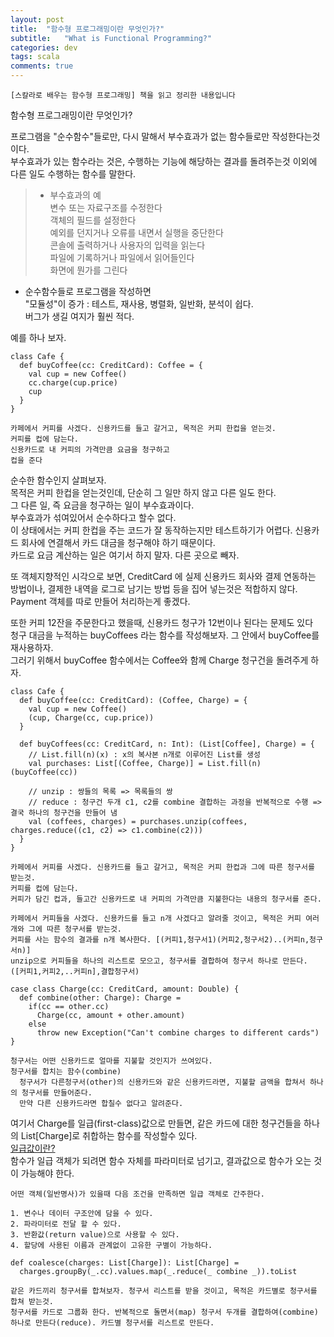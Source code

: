```yaml
---
layout: post
title:  "함수형 프로그래밍이란 무엇인가?"
subtitle:   "What is Functional Programming?"
categories: dev
tags: scala
comments: true
---
```


```
[스칼라로 배우는 함수형 프로그래밍] 책을 읽고 정리한 내용입니다
```

함수형 프로그래밍이란 무엇인가?

프로그램을 "순수함수"들로만, 다시 말해서 부수효과가 없는 함수들로만 작성한다는것이다.<br>
부수효과가 있는 함수라는 것은, 수행하는 기능에 해당하는 결과를 돌려주는것 이외에 다른 일도 수행하는 함수를 말한다.

> * 부수효과의 예<br>
> 변수 또는 자료구조를 수정한다<br>
> 객체의 필드를 설정한다<br>
> 예외를 던지거나 오류를 내면서 실행을 중단한다<br>
> 콘솔에 출력하거나 사용자의 입력을 읽는다<br>
> 파일에 기록하거나 파일에서 읽어들인다<br>
> 화면에 뭔가를 그린다

* 순수함수들로 프로그램을 작성하면 <br>
"모듈성"이 증가 : 테스트, 재사용, 병렬화, 일반화, 분석이 쉽다. <br>
버그가 생길 여지가 훨씬 적다.

예를 하나 보자.
```
class Cafe {
  def buyCoffee(cc: CreditCard): Coffee = {
    val cup = new Coffee()
    cc.charge(cup.price)
    cup
  }
}
```
```
카페에서 커피를 사겠다. 신용카드를 들고 갈거고, 목적은 커피 한컵을 얻는것.
커피를 컵에 담는다.
신용카드로 내 커피의 가격만큼 요금을 청구하고
컵을 준다
```

순수한 함수인지 살펴보자.<br>
목적은 커피 한컵을 얻는것인데, 단순히 그 일만 하지 않고 다른 일도 한다.<br>
그 다른 일, 즉 요금을 청구하는 일이 부수효과이다.<br>
부수효과가 섞여있어서 순수하다고 할수 없다. <br>
이 상태에서는 커피 한컵을 주는 코드가 잘 동작하는지만 테스트하기가 어렵다. 신용카드 회사에 연결해서 카드 대금을 청구해야 하기 때문이다.<br>
카드로 요금 계산하는 일은 여기서 하지 말자. 다른 곳으로 빼자.<br>

또 객체지향적인 시각으로 보면, CreditCard 에 실제 신용카드 회사와 결제 연동하는 방법이나, 결제한 내역을 로그로 남기는 방법 등을 집어 넣는것은 적합하지 않다.<br>
Payment 객체를 따로 만들어 처리하는게 좋겠다.

또한 커피 12잔을 주문한다고 했을때, 신용카드 청구가 12번이나 된다는 문제도 있다<br>
청구 대금을 누적하는 buyCoffees 라는 함수를 작성해보자. 그 안에서 buyCoffee를 재사용하자.<br>
그러기 위해서 buyCoffee 함수에서는 Coffee와 함께 Charge 청구건을 돌려주게 하자.

```
class Cafe {
  def buyCoffee(cc: CreditCard): (Coffee, Charge) = {
    val cup = new Coffee()
    (cup, Charge(cc, cup.price))
  }
  
  def buyCoffees(cc: CreditCard, n: Int): (List[Coffee], Charge) = {
    // List.fill(n)(x) : x의 복사본 n개로 이루어진 List를 생성
    val purchases: List[(Coffee, Charge)] = List.fill(n)(buyCoffee(cc))
    
    // unzip : 쌍들의 목록 => 목록들의 쌍
    // reduce : 청구건 두개 c1, c2를 combine 결합하는 과정을 반복적으로 수행 => 결국 하나의 청구건을 만들어 냄 
    val (coffees, charges) = purchases.unzip(coffees, charges.reduce((c1, c2) => c1.combine(c2)))
  }
}
```
```
카페에서 커피를 사겠다. 신용카드를 들고 갈거고, 목적은 커피 한컵과 그에 따른 청구서를 받는것.
커피를 컵에 담는다.
커피가 담긴 컵과, 들고간 신용카드로 내 커피의 가격만큼 지불한다는 내용의 청구서를 준다.

카페에서 커피들을 사겠다. 신용카드를 들고 n개 사겠다고 알려줄 것이고, 목적은 커피 여러개와 그에 따른 청구서를 받는것.
커피를 사는 함수의 결과를 n개 복사한다. [(커피1,청구서1)(커피2,청구서2)..(커피n,청구서n)]
unzip으로 커피들을 하나의 리스트로 모으고, 청구서를 결합하여 청구서 하나로 만든다. ([커피1,커피2,..커피n],결합청구서)
```
```
case class Charge(cc: CreditCard, amount: Double) {
  def combine(other: Charge): Charge = 
    if(cc == other.cc)
      Charge(cc, amount + other.amount)
    else 
      throw new Exception("Can't combine charges to different cards")
}
```
```
청구서는 어떤 신용카드로 얼마를 지불할 것인지가 쓰여있다.
청구서를 합치는 함수(combine)
  청구서가 다른청구서(other)의 신용카드와 같은 신용카드라면, 지불할 금액을 합쳐서 하나의 청구서를 만들어준다.
  만약 다른 신용카드라면 합칠수 없다고 알려준다.
```

여기서 Charge를 일급(first-class)값으로 만들면, 같은 카드에 대한 청구건들을 하나의 List[Charge]로 취합하는 함수를 작성할수 있다.<br>
[일급값이란?](http://blog.doortts.com/m/135)<br>
함수가 일급 객체가 되려면 함수 자체를 파라미터로 넘기고, 결과값으로 함수가 오는 것이 가능해야 한다. 
```
어떤 객체(일반명사)가 있을때 다음 조건을 만족하면 일급 객체로 간주한다.

1. 변수나 데이터 구조안에 담을 수 있다.
2. 파라미터로 전달 할 수 있다.
3. 반환값(return value)으로 사용할 수 있다.
4. 할당에 사용된 이름과 관계없이 고유한 구별이 가능하다.
```
```
def coalesce(charges: List[Charge]): List[Charge] = 
  charges.groupBy(_.cc).values.map(_.reduce(_ combine _)).toList
```
```
같은 카드끼리 청구서를 합쳐보자. 청구서 리스트를 받을 것이고, 목적은 카드별로 청구서를 합쳐 받는것.
청구서를 카드로 그룹화 한다. 반복적으로 돌면서(map) 청구서 두개를 결합하여(combine) 하나로 만든다(reduce). 카드별 청구서를 리스트로 만든다.
```

